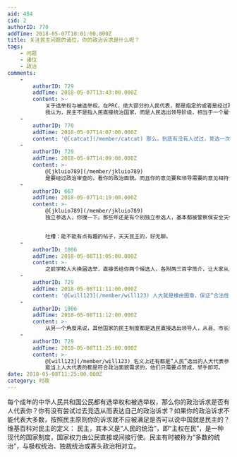 ```yaml
---
aid: 484
cid: 2
authorID: 770
addTime: 2018-05-07T10:01:00.000Z
title: 关注民主问题的诸位，你的政治诉求是什么呢？
tags:
    - 问题
    - 诸位
    - 政治
comments:
    -
        authorID: 729
        addTime: 2018-05-07T13:43:00.000Z
        content: >-
            关于选举权与被选举权。在PRC，绝大部分的人民代表，都是指定的或者是经过政治审查的。
            我认为，民主不是指人民直接统治国家，而是人民选出领导阶级，相当于一个雇佣关系。既然是雇佣关系，领导者做的不好，可以用选票把你换下来。
    -
        authorID: 770
        addTime: 2018-05-07T14:07:00.000Z
        content: '@[catcat](/member/catcat) 那么，到底有没有人试过，竞选一次人大代表，哪怕是最基层的人大代表'
    -
        authorID: 729
        addTime: 2018-05-07T14:09:00.000Z
        content: >-
            @[jkluio789](/member/jkluio789)
            是要经过政治审查的，看你的政治面貌。而且你的意见要和领导需要的意见相符合。
    -
        authorID: 667
        addTime: 2018-05-07T14:19:00.000Z
        content: >-
            @[jkluio789](/member/jkluio789)
            独立参选人，你搜一下。那些年还是有个别独立参选人，基本都被警察保安全天候“保护”，现在估计没有独立参选人了。


            吐槽：能不能有点有趣的帖子，天天民主的，好无聊。
    -
        authorID: 1006
        addTime: 2018-05-08T11:05:00.000Z
        content: >-
            之前学校人大换届选举，直接丢给你两个候选人，各附两三百字简介，让大家从里边选。这不可笑么？听都没听说过的人，也不会举办公开演讲，告诉选民自己当上这个代表之后准备干什么。总之就是必须选，还不能弃权，投票的时候院里的书记当场监督，有个同学想弃选，还被他骂了。一个连“放弃”的权利都没有的所谓选举，滑天下之大稽。怪不得被外媒称为橡皮图章。
    -
        authorID: 729
        addTime: 2018-05-08T11:11:00.000Z
        content: '@[will123](/member/will123) 人大就是橡皮图章，保证“合法性”的工具而已。'
    -
        authorID: 1006
        addTime: 2018-05-08T11:12:00.000Z
        content: >-
            从另一个角度来说，其他国家的民主制度都是选民直接选出领导人，从县、市长到省长到总统。而唯独中国选的是”人大代表”，还只能选基层的。假如人大代表给地方政府提意见地方政府会听吗？一个独立于行政系统之外的”民众代表”真的有作用么？
    -
        authorID: 729
        addTime: 2018-05-08T11:25:00.000Z
        content: >-
            @[will123](/member/will123) 名义上还有都是“人民”选出的人大代表参与选举，另外还有几个拍手党。
            能当上人大代表的都是符合政治面貌需求的，他们只需要点赞成，举手即可。
date: 2018-05-08T11:25:00.000Z
category: 时政
---
```


每个成年的中华人民共和国公民都有选举权和被选举权，那么你的政治诉求是否有人代表你？你有没有尝试过去竞选从而表达自己的政治诉求？如果你的政治诉求不能代表大多数，按照民主原则你的诉求就不应被满足是否可以说中国就是民主的？ 维基百科对民主的定义： 民主，其本义是“人民的统治”，即“主权在民”，是一种现代的国家制度，国家权力由公民直接或间接行使。民主有时被称为“多数的统治”，与极权统治、独裁统治或寡头政治相对立。
